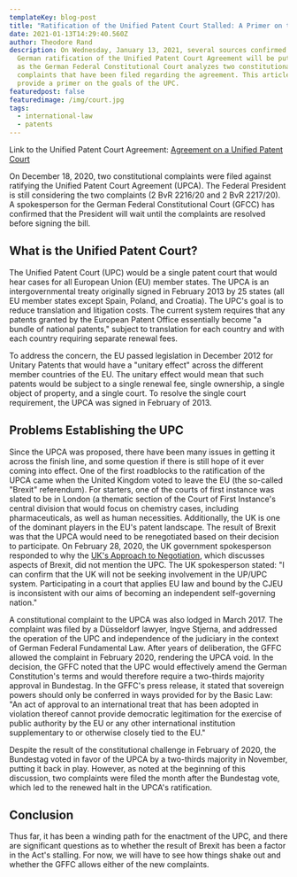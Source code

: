 ```yaml
---
templateKey: blog-post
title: "Ratification of the Unified Patent Court Stalled: A Primer on the Issues"
date: 2021-01-13T14:29:40.560Z
author: Theodore Rand
description: On Wednesday, January 13, 2021, several sources confirmed that the
  German ratification of the Unified Patent Court Agreement will be put on hold
  as the German Federal Constitutional Court analyzes two constitutional
  complaints that have been filed regarding the agreement. This article will
  provide a primer on the goals of the UPC.
featuredpost: false
featuredimage: /img/court.jpg
tags:
  - international-law
  - patents
---
```

Link to the Unified Patent Court Agreement: [Agreement on a Unified Patent Court](unified-patent-court.org/sites/default/files/upc-agreement.pdf)

On December 18, 2020, two constitutional complaints were filed against ratifying the Unified Patent Court Agreement (UPCA). The Federal President is still considering the two complaints (2 BvR 2216/20 and 2 BvR 2217/20). A spokesperson for the German Federal Constitutional Court (GFCC) has confirmed that the President will wait until the complaints are resolved before signing the bill.

## What is the Unified Patent Court?

The Unified Patent Court (UPC) would be a single patent court that would hear cases for all European Union (EU) member states. The UPCA is an intergovernmental treaty originally signed in February 2013 by 25 states (all EU member states except Spain, Poland, and Croatia). The UPC's goal is to reduce translation and litigation costs. The current system requires that any patents granted by the European Patent Office essentially become "a bundle of national patents," subject to translation for each country and with each country requiring separate renewal fees.

To address the concern, the EU passed legislation in December 2012 for Unitary Patents that would have a "unitary effect" across the different member countries of the EU. The unitary effect would mean that such patents would be subject to a single renewal fee, single ownership, a single object of property, and a single court. To resolve the single court requirement, the UPCA was signed in February of 2013.

## Problems Establishing the UPC

Since the UPCA was proposed, there have been many issues in getting it across the finish line, and some question if there is still hope of it ever coming into effect. One of the first roadblocks to the ratification of the UPCA came when the United Kingdom voted to leave the EU (the so-called "Brexit" referendum). For starters, one of the courts of first instance was slated to be in London (a thematic section of the Court of First Instance's central division that would focus on chemistry cases, including pharmaceuticals, as well as human necessities. Additionally, the UK is one of the dominant players in the EU's patent landscape. The result of Brexit was that the UPCA would need to be renegotiated based on their decision to participate. On February 28, 2020, the UK government spokesperson responded to why the [UK's Approach to Negotiation](https://assets.publishing.service.gov.uk/government/uploads/system/uploads/attachment_data/file/868874/The_Future_Relationship_with_the_EU.pdf), which discusses aspects of Brexit, did not mention the UPC. The UK spokesperson stated: "I can confirm that the UK will not be seeking involvement in the UP/UPC system. Participating in a court that applies EU law and bound by the CJEU is inconsistent with our aims of becoming an independent self-governing nation."

A constitutional complaint to the UPCA was also lodged in March 2017. The complaint was filed by a Düsseldorf lawyer, Ingve Stjerna, and addressed the operation of the UPC and independence of the judiciary in the context of German Federal Fundamental Law. After years of deliberation, the GFFC allowed the complaint in February 2020, rendering the UPCA void. In the decision, the GFFC noted that the UPC would effectively amend the German Constitution's terms and would therefore require a two-thirds majority approval in Bundestag. In the GFFC's press release, it stated that sovereign powers should only be conferred in ways provided for by the Basic Law: "An act of approval to an international treat that has been adopted in violation thereof cannot provide democratic legitimation for the exercise of public authority by the EU or any other international institution supplementary to or otherwise closely tied to the EU."

Despite the result of the constitutional challenge in February of 2020, the Bundestag voted in favor of the UPCA by a two-thirds majority in November, putting it back in play. However, as noted at the beginning of this discussion, two complaints were filed the month after the Bundestag vote, which led to the renewed halt in the UPCA's ratification.

## Conclusion

Thus far, it has been a winding path for the enactment of the UPC, and there are significant questions as to whether the result of Brexit has been a factor in the Act's stalling. For now, we will have to see how things shake out and whether the GFFC allows either of the new complaints.